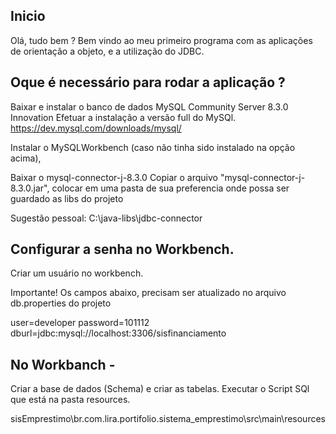 ## Inicio
Olá, tudo bem ? 
Bem vindo ao meu primeiro programa com as aplicações de orientação a objeto, e a utilização do JDBC.



## Oque é necessário para rodar a aplicação ? 

Baixar e instalar o banco de dados MySQL Community Server 8.3.0 Innovation
Efetuar a instalação a versão full do MySQl.
<href>https://dev.mysql.com/downloads/mysql/</href>


Instalar o MySQLWorkbench (caso não tinha sido instalado na opção acima), 

Baixar o mysql-connector-j-8.3.0
Copiar o arquivo "mysql-connector-j-8.3.0.jar", colocar em uma pasta de sua preferencia onde possa ser guardado as libs do projeto

Sugestão pessoal:
C:\java-libs\jdbc-connector


## Configurar a senha no Workbench.
Criar um usuário no workbench.

Importante! 
Os campos abaixo, precisam ser atualizado no arquivo db.properties do projeto

user=developer
password=101112
dburl=jdbc:mysql://localhost:3306/sisfinanciamento


## No Workbanch - 
Criar a base de dados (Schema) e criar as tabelas.
Executar o Script SQl que está na pasta resources.

sisEmprestimo\br.com.lira.portifolio.sistema_emprestimo\src\main\resources


